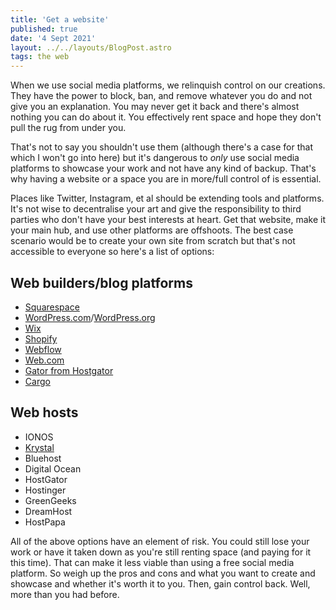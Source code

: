 ```yaml
---
title: 'Get a website'
published: true
date: '4 Sept 2021'
layout: ../../layouts/BlogPost.astro
tags: the web
---
```


When we use social media platforms, we relinquish control on our creations. They have the power to block, ban, and remove whatever you do and not give you an explanation. You may never get it back and there's almost nothing you can do about it. You effectively rent space and hope they don't pull the rug from under you.

That's not to say you shouldn't use them (although there's a case for that which I won't go into here) but it's dangerous to _only_ use social media platforms to showcase your work and not have any kind of backup. That's why having a website or a space you are in more/full control of is essential.

Places like Twitter, Instagram, et al should be extending tools and platforms. It's not wise to decentralise your art and give the responsibility to third parties who don't have your best interests at heart. Get that website, make it your main hub, and use other platforms are offshoots. The best case scenario would be to create your own site from scratch but that's not accessible to everyone so here's a list of options:

## Web builders/blog platforms

* [Squarespace](https://www.squarespace.com/)
* [WordPress.com](https://wordpress.com/)/[WordPress.org](https://wordpress.org/)
* [Wix](https://www.wix.com/)
* [Shopify](https://www.spotify.com/)
* [Webflow](https://webflow.com/)
* [Web.com](https://web.com)
* [Gator from Hostgator](https://www.hostgator.com/)
* [Cargo](https://cargo.site/)

## Web hosts

* IONOS
* [Krystal](https://krystal.uk/)
* Bluehost
* Digital Ocean
* HostGator
* Hostinger
* GreenGeeks
* DreamHost
* HostPapa

All of the above options have an element of risk. You could still lose your work or have it taken down as you're still renting space (and paying for it this time). That can make it less viable than using a free social media platform. So weigh up the pros and cons and what you want to create and showcase and whether it's worth it to you. Then, gain control back. Well, more than you had before.